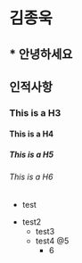 # 김종욱
## * 안녕하세요
## 인적사항
### This is a H3
#### This is a H4
##### This is a H5
###### This is a H6
- test
* test2
  + test3
  - test4
    @5
    * 6

